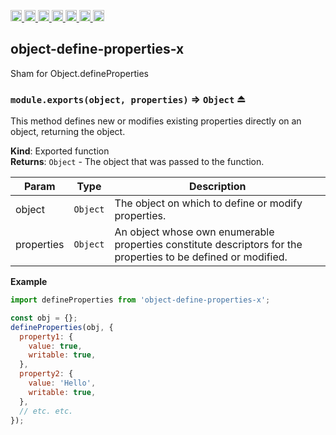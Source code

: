 <a
  href="https://travis-ci.org/Xotic750/object-define-properties-x"
  title="Travis status">
<img
  src="https://travis-ci.org/Xotic750/object-define-properties-x.svg?branch=master"
  alt="Travis status" height="18">
</a>
<a
  href="https://david-dm.org/Xotic750/object-define-properties-x"
  title="Dependency status">
<img src="https://david-dm.org/Xotic750/object-define-properties-x/status.svg"
  alt="Dependency status" height="18"/>
</a>
<a
  href="https://david-dm.org/Xotic750/object-define-properties-x?type=dev"
  title="devDependency status">
<img src="https://david-dm.org/Xotic750/object-define-properties-x/dev-status.svg"
  alt="devDependency status" height="18"/>
</a>
<a
  href="https://badge.fury.io/js/object-define-properties-x"
  title="npm version">
<img src="https://badge.fury.io/js/object-define-properties-x.svg"
  alt="npm version" height="18">
</a>
<a
  href="https://www.jsdelivr.com/package/npm/object-define-properties-x"
  title="jsDelivr hits">
<img src="https://data.jsdelivr.com/v1/package/npm/object-define-properties-x/badge?style=rounded"
  alt="jsDelivr hits" height="18">
</a>
<a
  href="https://bettercodehub.com/results/Xotic750/object-define-properties-x"
  title="bettercodehub score">
<img src="https://bettercodehub.com/edge/badge/Xotic750/object-define-properties-x?branch=master"
  alt="bettercodehub score" height="18">
</a>
<a
  href="https://coveralls.io/github/Xotic750/object-define-properties-x?branch=master"
  title="Coverage Status">
<img src="https://coveralls.io/repos/github/Xotic750/object-define-properties-x/badge.svg?branch=master"
  alt="Coverage Status" height="18">
</a>

<a name="module_object-define-properties-x"></a>

## object-define-properties-x

Sham for Object.defineProperties

<a name="exp_module_object-define-properties-x--module.exports"></a>

### `module.exports(object, properties)` ⇒ <code>Object</code> ⏏

This method defines new or modifies existing properties directly on an
object, returning the object.

**Kind**: Exported function  
**Returns**: <code>Object</code> - The object that was passed to the function.

| Param      | Type                | Description                                                                                                    |
| ---------- | ------------------- | -------------------------------------------------------------------------------------------------------------- |
| object     | <code>Object</code> | The object on which to define or modify properties.                                                            |
| properties | <code>Object</code> | An object whose own enumerable properties constitute descriptors for the properties to be defined or modified. |

**Example**

```js
import defineProperties from 'object-define-properties-x';

const obj = {};
defineProperties(obj, {
  property1: {
    value: true,
    writable: true,
  },
  property2: {
    value: 'Hello',
    writable: true,
  },
  // etc. etc.
});
```
